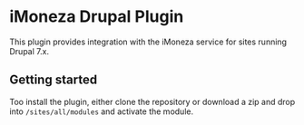 # iMoneza Drupal Plugin
This plugin provides integration with the iMoneza service for sites running Drupal 7.x.

## Getting started
Too install the plugin, either clone the repository or download a zip and drop into `/sites/all/modules` and activate the
module.
